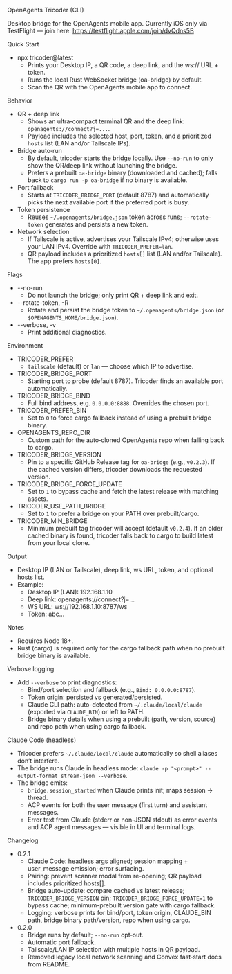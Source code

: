 OpenAgents Tricoder (CLI)

Desktop bridge for the OpenAgents mobile app. Currently iOS only via TestFlight — join here: https://testflight.apple.com/join/dvQdns5B

Quick Start
- npx tricoder@latest
  - Prints your Desktop IP, a QR code, a deep link, and the ws:// URL + token.
  - Runs the local Rust WebSocket bridge (oa-bridge) by default.
  - Scan the QR with the OpenAgents mobile app to connect.

Behavior
- QR + deep link
  - Shows an ultra‑compact terminal QR and the deep link: `openagents://connect?j=...`.
  - Payload includes the selected host, port, token, and a prioritized `hosts` list (LAN and/or Tailscale IPs).
- Bridge auto‑run
  - By default, tricoder starts the bridge locally. Use `--no-run` to only show the QR/deep link without launching the bridge.
  - Prefers a prebuilt `oa-bridge` binary (downloaded and cached); falls back to `cargo run -p oa-bridge` if no binary is available.
- Port fallback
  - Starts at `TRICODER_BRIDGE_PORT` (default 8787) and automatically picks the next available port if the preferred port is busy.
- Token persistence
  - Reuses `~/.openagents/bridge.json` token across runs; `--rotate-token` generates and persists a new token.
- Network selection
  - If Tailscale is active, advertises your Tailscale IPv4; otherwise uses your LAN IPv4. Override with `TRICODER_PREFER=lan`.
  - QR payload includes a prioritized `hosts[]` list (LAN and/or Tailscale). The app prefers `hosts[0]`.

Flags
- --no-run
  - Do not launch the bridge; only print QR + deep link and exit.
- --rotate-token, -R
  - Rotate and persist the bridge token to `~/.openagents/bridge.json` (or `$OPENAGENTS_HOME/bridge.json`).
- --verbose, -v
  - Print additional diagnostics.

Environment
- TRICODER_PREFER
  - `tailscale` (default) or `lan` — choose which IP to advertise.
- TRICODER_BRIDGE_PORT
  - Starting port to probe (default 8787). Tricoder finds an available port automatically.
- TRICODER_BRIDGE_BIND
  - Full bind address, e.g. `0.0.0.0:8888`. Overrides the chosen port.
- TRICODER_PREFER_BIN
  - Set to `0` to force cargo fallback instead of using a prebuilt bridge binary.
- OPENAGENTS_REPO_DIR
  - Custom path for the auto‑cloned OpenAgents repo when falling back to cargo.
- TRICODER_BRIDGE_VERSION
  - Pin to a specific GitHub Release tag for `oa-bridge` (e.g., `v0.2.3`). If the cached version differs, tricoder downloads the requested version.
- TRICODER_BRIDGE_FORCE_UPDATE
  - Set to `1` to bypass cache and fetch the latest release with matching assets.
- TRICODER_USE_PATH_BRIDGE
  - Set to `1` to prefer a bridge on your PATH over prebuilt/cargo.
- TRICODER_MIN_BRIDGE
  - Minimum prebuilt tag tricoder will accept (default `v0.2.4`). If an older cached binary is found, tricoder falls back to cargo to build latest from your local clone.

Output
- Desktop IP (LAN or Tailscale), deep link, ws URL, token, and optional hosts list.
- Example:
  - Desktop IP (LAN): 192.168.1.10
  - Deep link: openagents://connect?j=...
  - WS URL:    ws://192.168.1.10:8787/ws
  - Token:     abc...

Notes
- Requires Node 18+.
- Rust (cargo) is required only for the cargo fallback path when no prebuilt bridge binary is available.

Verbose logging
- Add `--verbose` to print diagnostics:
  - Bind/port selection and fallback (e.g., `Bind: 0.0.0.0:8787`).
  - Token origin: persisted vs generated/persisted.
  - Claude CLI path: auto-detected from `~/.claude/local/claude` (exported via `CLAUDE_BIN`) or left to PATH.
  - Bridge binary details when using a prebuilt (path, version, source) and repo path when using cargo fallback.

Claude Code (headless)
- Tricoder prefers `~/.claude/local/claude` automatically so shell aliases don’t interfere.
- The bridge runs Claude in headless mode: `claude -p "<prompt>" --output-format stream-json --verbose`.
- The bridge emits:
  - `bridge.session_started` when Claude prints init; maps session → thread.
  - ACP events for both the user message (first turn) and assistant messages.
  - Error text from Claude (stderr or non‑JSON stdout) as error events and ACP agent messages — visible in UI and terminal logs.

Changelog
- 0.2.1
  - Claude Code: headless args aligned; session mapping + user_message emission; error surfacing.
  - Pairing: prevent scanner modal from re-opening; QR payload includes prioritized hosts[].
  - Bridge auto-update: compare cached vs latest release; `TRICODER_BRIDGE_VERSION` pin; `TRICODER_BRIDGE_FORCE_UPDATE=1` to bypass cache; minimum-prebuilt version gate with cargo fallback.
  - Logging: verbose prints for bind/port, token origin, CLAUDE_BIN path, bridge binary path/version, repo when using cargo.
- 0.2.0
  - Bridge runs by default; `--no-run` opt‑out.
  - Automatic port fallback.
  - Tailscale/LAN IP selection with multiple hosts in QR payload.
  - Removed legacy local network scanning and Convex fast‑start docs from README.
